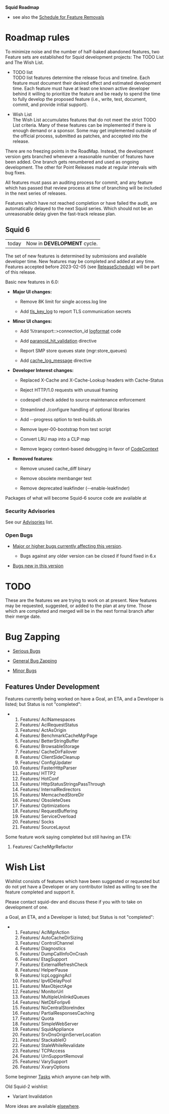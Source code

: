 **Squid Roadmap**

  - see also the [Schedule for Feature
    Removals](/RoadMap/Removal)

# Roadmap rules

To minimize noise and the number of half-baked abandoned features, two
Feature sets are established for Squid development projects: The TODO
List and The Wish List.

  - TODO list  
    TODO list features determine the release focus and timeline. Each
    feature must document their desired effect and estimated development
    time. Each feature must have at least one known active developer
    behind it willing to prioritize the feature and be ready to spend
    the time to fully develop the proposed feature (i.e., write, test,
    document, commit, and provide initial support).

<!-- end list -->

  - Wish List  
    The Wish List accumulates features that do not meet the strict TODO
    List criteria. Many of these features can be implemented if there is
    enough demand or a sponsor. Some may get implemented outside of the
    official process, submitted as patches, and accepted into the
    release.

There are no freezing points in the RoadMap. Instead, the development
version gets branched whenever a reasonable number of features have been
added. One branch gets renumbered and used as ongoing development. The
other for Point Releases made at regular intervals with bug fixes.

All features must pass an auditing process for commit, and any feature
which has passed that review process at time of branching will be
included in the next series of releases.

Features which have not reached completion or have failed the audit, are
automatically delayed to the next Squid series. Which should not be an
unreasonable delay given the fast-track release plan.

## Squid 6

|       |                               |
| ----- | ----------------------------- |
| today | Now in **DEVELOPMENT** cycle. |

The set of new features is determined by submissions and available
developer time. New features may be completed and added at any time.
Features accepted before 2023-02-05 (see
[ReleaseSchedule](/ReleaseSchedule))
will be part of this release.

Basic new features in 6.0:

  - **Major UI changes:**
    
      - Remove 8K limit for single access.log line
    
      - Add
        [tls_key_log](http://www.squid-cache.org/Doc/config/tls_key_log)
        to report TLS communication secrets

  - **Minor UI changes:**
    
      - Add %transport::\>connection_id
        [logformat](http://www.squid-cache.org/Doc/config/logformat)
        code
    
      - Add
        [paranoid_hit_validation](http://www.squid-cache.org/Doc/config/paranoid_hit_validation)
        directive
    
      - Report SMP store queues state (mgr:store_queues)
    
      - Add
        [cache_log_message](http://www.squid-cache.org/Doc/config/cache_log_message)
        directive

  - **Developer Interest changes:**
    
      - Replaced X-Cache and X-Cache-Lookup headers with Cache-Status
    
      - Reject HTTP/1.0 requests with unusual framing
    
      - codespell check added to source maintenance enforcement
    
      - Streamlined ./configure handling of optional libraries
    
      - Add --progress option to test-builds.sh
    
      - Remove layer-00-bootstrap from test script
    
      - Convert LRU map into a CLP map
    
      - Remove legacy context-based debugging in favor of
        [CodeContext](/CodeContext)

  - **Removed features**:
    
      - Remove unused cache_diff binary
    
      - Remove obsolete membanger test
    
      - Remove deprecated leakfinder (--enable-leakfinder)

Packages of what will become Squid-6 source code are available at
[](http://www.squid-cache.org/Versions/v6/)

### Security Advisories

See our [Advisories](http://www.squid-cache.org/Advisories/) list.

### Open Bugs

  - [Major or higher bugs currently affecting this
    version](http://bugs.squid-cache.org/buglist.cgi?bug_id_type=anyexact&bug_severity=blocker&bug_severity=critical&bug_severity=major&bug_status=UNCONFIRMED&bug_status=NEW&bug_status=ASSIGNED&bug_status=REOPENED&chfieldto=Now&product=Squid&query_format=advanced&columnlist=bug_severity%2Cversion%2Cop_sys%2Cshort_desc&order=version%20DESC%2Cbug_severity%2Cbug_id&o2=equals&v2=unspecified&f1=version&o1=lessthaneq&v1=6).
    
      - Bugs against any older version can be closed if found fixed in
        6.x

<!-- end list -->

  - [Bugs new in this
    version](http://bugs.squid-cache.org/buglist.cgi?query_format=advanced&product=Squid&version=6&bug_status=UNCONFIRMED&bug_status=NEW&bug_status=ASSIGNED&bug_status=REOPENED&bug_severity=blocker&bug_severity=critical&bug_severity=major&bug_severity=normal&bug_severity=minor&emailtype1=substring&email1=&emailtype2=substring&email2=&bugidtype=include&columnlist=bug_severity%2Cversion%2Cop_sys%2Cshort_desc&list_id=917&order=version%20DESC%2Cbug_severity%2Cbug_id)

# TODO

These are the features we are trying to work on at present. New features
may be requested, suggested, or added to the plan at any time. Those
which are completed and merged will be in the next formal branch after
their merge date.

# Bug Zapping

  - [Serious
    Bugs](http://bugs.squid-cache.org/buglist.cgi?query_format=advanced&product=Squid&bug_status=UNCONFIRMED&bug_status=NEW&bug_status=ASSIGNED&bug_status=REOPENED&bug_severity=blocker&bug_severity=critical&bug_severity=major&bugidtype=include&columnlist=bug_severity%2Cversion%2Cop_sys%2Cshort_desc&list_id=917&order=version%20DESC%2Cbug_severity%2Cbug_id)

<!-- end list -->

  - [General Bug
    Zapping](http://bugs.squid-cache.org/buglist.cgi?query_format=advanced&product=Squid&bug_status=UNCONFIRMED&bug_status=NEW&bug_status=ASSIGNED&bug_status=REOPENED&bug_severity=major&bug_severity=normal&bugidtype=include&columnlist=bug_severity%2Cversion%2Cop_sys%2Cshort_desc&list_id=917&order=version%20DESC%2Cbug_severity%2Cbug_id)

<!-- end list -->

  - [Minor
    Bugs](http://bugs.squid-cache.org/buglist.cgi?query_format=advanced&product=Squid&bug_status=UNCONFIRMED&bug_status=NEW&bug_status=ASSIGNED&bug_status=REOPENED&bug_severity=minor&bug_severity=trivial&bugidtype=include&columnlist=bug_severity%2Cversion%2Cop_sys%2Cshort_desc&list_id=917&order=version%20DESC%2Cbug_severity%2Cbug_id)

## Features Under Development

Features currently being worked on have a Goal, an ETA, and a Developer
is listed; but Status is not "completed":

  - 1.  Features/
        AclNamespaces
    2.  Features/
        AclRequestStatus
    3.  Features/
        ActAsOrigin
    4.  Features/
        BenchmarkCacheMgrPage
    5.  Features/
        BetterStringBuffer
    6.  Features/
        BrowsableStorage
    7.  Features/
        CacheDirFailover
    8.  Features/
        ClientSideCleanup
    9.  Features/
        ConfigUpdater
    10. Features/
        FasterHttpParser
    11. Features/
        HTTP2
    12. Features/
        HotConf
    13. Features/
        HttpStatusStringsPassThrough
    14. Features/
        InternalRedirectors
    15. Features/
        MemcachedStoreDir
    16. Features/
        ObsoleteOses
    17. Features/
        Optimizations
    18. Features/
        RequestBuffering
    19. Features/
        ServiceOverload
    20. Features/
        Socks
    21. Features/
        SourceLayout

Some feature work saying completed but still having an ETA:

1.  Features/
    CacheMgrRefactor

# Wish List

Wishlist consists of features which have been suggested or requested but
do not yet have a Developer or any contributor listed as willing to see
the feature completed and support it.

Please contact squid-dev and discuss these if you with to take on
development of one.

a Goal, an ETA, and a Developer is listed; but Status is not
"completed":

  - 1.  Features/
        AclMgrAction
    2.  Features/
        AutoCacheDirSizing
    3.  Features/
        ControlChannel
    4.  Features/
        Diagnostics
    5.  Features/
        DumpCallInfoOnCrash
    6.  Features/
        EtagSupport
    7.  Features/
        ExternalRefreshCheck
    8.  Features/
        HelperPause
    9.  Features/
        IcpLoggingAcl
    10. Features/
        Ipv6DelayPool
    11. Features/
        MaxObjectAge
    12. Features/
        MonitorUrl
    13. Features/
        MultipleUnlinkdQueues
    14. Features/
        NetDbForIpv6
    15. Features/
        NoCentralStoreIndex
    16. Features/
        PartialResponsesCaching
    17. Features/
        Quota
    18. Features/
        SimpleWebServer
    19. Features/
        SquidAppliance
    20. Features/
        SrvDnsOriginServerLocation
    21. Features/
        StackableIO
    22. Features/
        StaleWhileRevalidate
    23. Features/
        TCPAccess
    24. Features/
        UrnSupportRemoval
    25. Features/
        VarySupport
    26. Features/
        XvaryOptions

Some beginner
[Tasks](/RoadMap/Tasks)
which anyone can help with.

Old Squid-2 wishlist:

  - Variant Invalidation

More ideas are available
[elsewhere](/WishList).
